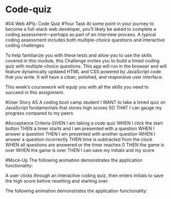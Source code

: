 # Code-quiz

#04 Web APIs: Code Quiz
#Your Task
At some point in your journey to become a full-stack web developer, you’ll likely be asked to complete a coding assessment—perhaps as part of an interview process. A typical coding assessment includes both multiple-choice questions and interactive coding challenges.

To help familiarize you with these tests and allow you to use the skills covered in this module, this Challenge invites you to build a timed coding quiz with multiple-choice questions. This app will run in the browser and will feature dynamically updated HTML and CSS powered by JavaScript code that you write. It will have a clean, polished, and responsive user interface.

This week’s coursework will equip you with all the skills you need to succeed in this assignment.

#User Story
AS A coding boot camp student
I WANT to take a timed quiz on JavaScript fundamentals that stores high scores
SO THAT I can gauge my progress compared to my peers

#Acceptance Criteria
GIVEN I am taking a code quiz
WHEN I click the start button
THEN a timer starts and I am presented with a question
WHEN I answer a question
THEN I am presented with another question
WHEN I answer a question incorrectly
THEN time is subtracted from the clock
WHEN all questions are answered or the timer reaches 0
THEN the game is over
WHEN the game is over
THEN I can save my initials and my score

#Mock-Up
The following animation demonstrates the application functionality:

A user clicks through an interactive coding quiz, then enters initials to save the high score before resetting and starting over.

The following animation demonstrates the application functionality:


      
        
          
            
          
        
        
        
          
            
              
            
            
              
              
            
          
          
            
              
            
          
        
      
